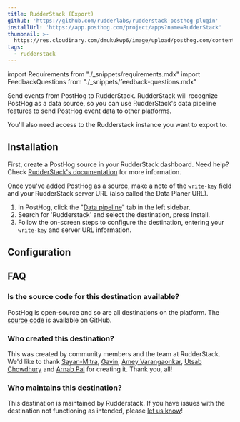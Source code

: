 ```yaml
---
title: RudderStack (Export)
github: 'https://github.com/rudderlabs/rudderstack-posthog-plugin'
installUrl: 'https://app.posthog.com/project/apps?name=RudderStack'
thumbnail: >-
  https://res.cloudinary.com/dmukukwp6/image/upload/posthog.com/contents/cdp/thumbnails/rudderstack-export.png
tags:
  - rudderstack
---
```


import Requirements from "./_snippets/requirements.mdx"
import FeedbackQuestions from "./_snippets/feedback-questions.mdx"

Send events from PostHog to RudderStack. RudderStack will recognize PostHog as a data source, so you can use RudderStack's data pipeline features to send PostHog event data to other platforms.

<Requirements />

You'll also need access to the Rudderstack instance you want to export to.

## Installation

First, create a PostHog source in your RudderStack dashboard. Need help? Check [RudderStack's documentation](https://www.rudderstack.com/docs) for more information.

Once you've added PostHog as a source, make a note of the `write-key` field and your RudderStack server URL (also called the Data Planer URL).

1. In PostHog, click the "[Data pipeline](https://us.posthog.com/pipeline)" tab in the left sidebar.
2. Search for 'Rudderstack' and select the destination, press Install.
3. Follow the on-screen steps to configure the destination, entering your `write-key` and server URL information.

## Configuration

<AppParameters />

## FAQ

### Is the source code for this destination available?

PostHog is open-source and so are all destinations on the platform. The [source code](https://github.com/rudderlabs/rudderstack-posthog-plugin) is available on GitHub.

### Who created this destination?

This was created by community members and the team at RudderStack. We'd like to thank [Sayan-Mitra](https://github.com/sayan-mitra), [Gavin](https://github.com/thtmnisamnstr), [Amey Varangaonkar](https://github.com/ameypv-rudder), [Utsab Chowdhury](https://github.com/utsabc) and [Arnab Pal](https://github.com/arnab-p) for creating it. Thank you, all!

### Who maintains this destination?

This destination is maintained by Rudderstack. If you have issues with the destination not functioning as intended, please [let us know](http://app.posthog.com/home#supportModal)!

<FeedbackQuestions />
